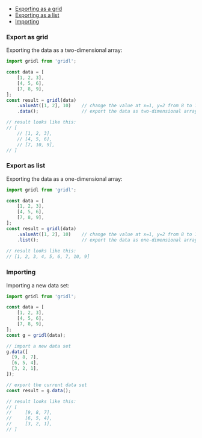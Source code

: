 * [Exporting as a grid](#export-grid)
* [Exporting as a list](#export-list)
* [Importing](#import)

### <a name="export-grid"></a>Export as grid

Exporting the data as a two-dimensional array:

```javascript
import gridl from 'gridl';

const data = [
    [1, 2, 3],
    [4, 5, 6],
    [7, 8, 9],
];
const result = gridl(data)
    .valueAt([1, 2], 10)    // change the value at x=1, y=2 from 8 to 10
    .data();                // export the data as two-dimensional array

// result looks like this:
// [
    // [1, 2, 3],
    // [4, 5, 6],
    // [7, 10, 9],
// ]
```

### <a name="export-list"></a>Export as list

Exporting the data as a one-dimensional array:

```javascript
import gridl from 'gridl';

const data = [
    [1, 2, 3],
    [4, 5, 6],
    [7, 8, 9],
];
const result = gridl(data)
    .valueAt([1, 2], 10)    // change the value at x=1, y=2 from 8 to 10
    .list();                // export the data as one-dimensional array
    
// result looks like this:
// [1, 2, 3, 4, 5, 6, 7, 10, 9] 
```

### <a name="import"></a>Importing

Importing a new data set:

```javascript
import gridl from 'gridl';

const data = [
    [1, 2, 3],
    [4, 5, 6],
    [7, 8, 9],
];
const g = gridl(data);

// import a new data set
g.data([
  [9, 8, 7],
  [6, 5, 4],
  [3, 2, 1],
]);

// export the current data set
const result = g.data();

// result looks like this:
// [
//     [9, 8, 7],
//     [6, 5, 4],
//     [3, 2, 1],
// ]
```
